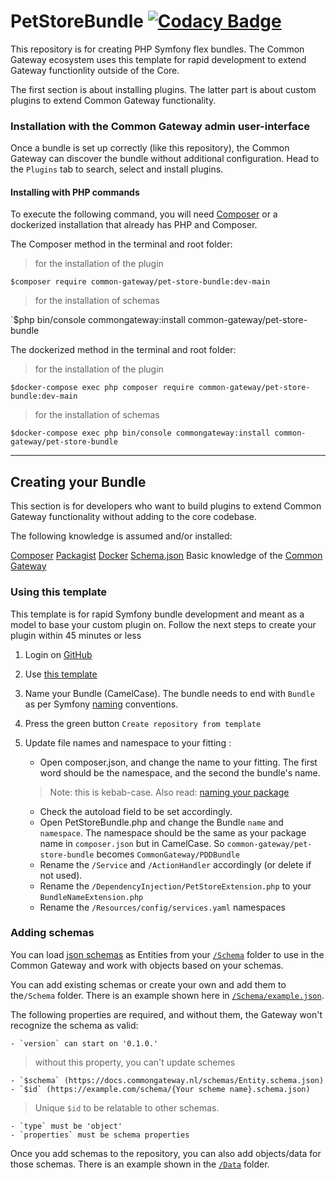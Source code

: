 # PetStoreBundle [![Codacy Badge](https://app.codacy.com/project/badge/Grade/980ea2efc85a427ea909518f29506ff6)](https://app.codacy.com/gh/CommonGateway/PDDBundle/dashboard?utm_source=gh\&utm_medium=referral\&utm_content=\&utm_campaign=Badge_grade)

This repository is for creating PHP Symfony flex bundles. The Common Gateway ecosystem  uses this template for rapid development to extend Gateway functionlity outside of the Core.

The first section is about installing plugins. The latter part is about custom plugins to extend Common Gateway functionality.

### Installation with the Common Gateway admin user-interface

Once a bundle is set up correctly (like this repository), the Common Gateway can discover the bundle without additional configuration. Head to the `Plugins` tab to search, select and install plugins.

#### Installing with PHP commands

To execute the following command, you will need [Composer](https://getcomposer.org/download/) or a dockerized installation that already has PHP and Composer.

The Composer method in the terminal and root folder:

> for the installation of the plugin

`$composer require common-gateway/pet-store-bundle:dev-main`

> for the installation of schemas

\`$php bin/console commongateway:install common-gateway/pet-store-bundle

The dockerized method in the terminal and root folder:

> for the installation of the plugin

`$docker-compose exec php composer require common-gateway/pet-store-bundle:dev-main`

> for the installation of schemas

`$docker-compose exec php bin/console commongateway:install common-gateway/pet-store-bundle`

***

## Creating your Bundle

This section is for developers who want to build plugins to extend Common Gateway functionality without adding to the core codebase.

The following knowledge is assumed and/or installed:

[Composer](https://getcomposer.org/download/)
[Packagist](https://packagist.org/)
[Docker](https://www.docker.com/products/docker-desktop/)
[Schema.json](https://json-schema.org/)
Basic knowledge of the [Common Gateway](https://github.com/CommonGateway)

### Using this template

This template is for rapid Symfony bundle development and meant as a model to base your custom plugin on. Follow the next steps to create your plugin within 45 minutes or less

1.  Login on [GitHub](https://github.com)
2.  Use [this template](https://github.com/CommonGateway/PDDBundle/generate)
3.  Name your Bundle (CamelCase). The bundle needs to end with `Bundle` as per Symfony [naming](https://symfony.com/doc/current/bundles/best_practices.html#bundles-naming-conventions) conventions.
4.  Press the green button `Create repository from template`
5.  Update file names and namespace to your fitting :

    *   Open composer.json, and change the name to your fitting. The first word should be the namespace, and the second the bundle's name.

    > Note: this is kebab-case. Also read: [naming your package](https://packagist.org/about#naming-your-package)

    *   Check the autoload field to be set accordingly.
    *   Open PetStoreBundle.php and change the Bundle `name` and `namespace`. The namespace should be the same as your package name in `composer.json` but in CamelCase. So `common-gateway/pet-store-bundle` becomes `CommonGateway/PDDBundle`
    *   Rename the `/Service` and `/ActionHandler` accordingly (or delete if not used).
    *   Rename the `/DependencyInjection/PetStoreExtension.php` to your `BundleNameExtension.php`
    *   Rename the `/Resources/config/services.yaml` namespaces

### Adding schemas

You can load [json schemas](https://json-schema.org/learn/getting-started-step-by-step.html#starting-the-schema) as Entities from your [`/Schema`](https://github.com/CommonGateway/PDDBundle/tree/main/Schema) folder to use in the Common Gateway and work with objects based on your schemas.

You can add existing schemas or create your own and add them to the`/Schema` folder. There is an example shown here in [`/Schema/example.json`](https://github.com/CommonGateway/PDDBundle/blob/main/Schema/example.json).

The following properties are required, and without them, the Gateway won't recognize the schema as valid:

    - `version` can start on '0.1.0.' 

> without this property, you can't update schemes

    - `$schema` (https://docs.commongateway.nl/schemas/Entity.schema.json)
    - `$id` (https://example.com/schema/{Your scheme name}.schema.json)

> Unique `$id` to be relatable to other schemas.

    - `type` must be 'object'
    - `properties` must be schema properties

Once you add schemas to the repository, you can also add objects/data for those schemas. There is an example shown in the [`/Data`](https://github.com/CommonGateway/PDDBundle/tree/main/Data) folder.
